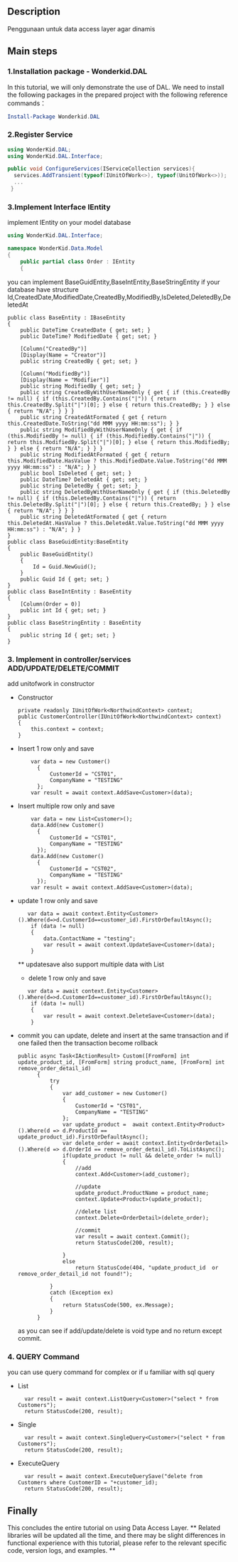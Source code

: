 ## Description

Penggunaan untuk data access layer agar dinamis 

## Main steps

### 1.Installation package - Wonderkid.DAL

In this tutorial, we will only demonstrate the use of DAL. We need to install the following packages in the prepared project with the following reference commands：

```powershell
Install-Package Wonderkid.DAL
```

### 2.Register Service

```Startup.cs
using WonderKid.DAL;
using WonderKid.DAL.Interface;

public void ConfigureServices(IServiceCollection services){
  services.AddTransient(typeof(IUnitOfWork<>), typeof(UnitOfWork<>));
  ...
 }
```

### 3.Implement Interface IEntity 

implement IEntity on your model database

```Order.cs
using WonderKid.DAL.Interface;

namespace WonderKid.Data.Model
{
    public partial class Order : IEntity
    {
```
you can implement BaseGuidEntity,BaseIntEntity,BaseStringEntity 
if your database have structure Id,CreatedDate,ModifiedDate,CreatedBy,ModifiedBy,IsDeleted,DeletedBy,DeletedAt

```
public class BaseEntity : IBaseEntity
{
    public DateTime CreatedDate { get; set; }
    public DateTime? ModifiedDate { get; set; }

    [Column("CreatedBy")]
    [Display(Name = "Creator")]
    public string CreatedBy { get; set; }

    [Column("ModifiedBy")]
    [Display(Name = "Modifier")]
    public string ModifiedBy { get; set; }
    public string CreatedByWithUserNameOnly { get { if (this.CreatedBy != null) { if (this.CreatedBy.Contains("|")) { return this.CreatedBy.Split("|")[0]; } else { return this.CreatedBy; } } else { return "N/A"; } } }
    public string CreatedAtFormated { get { return this.CreatedDate.ToString("dd MMM yyyy HH:mm:ss"); } }
    public string ModifiedByWithUserNameOnly { get { if (this.ModifiedBy != null) { if (this.ModifiedBy.Contains("|")) { return this.ModifiedBy.Split("|")[0]; } else { return this.ModifiedBy; } } else { return "N/A"; } } }
    public string ModifiedAtFormated { get { return this.ModifiedDate.HasValue ? this.ModifiedDate.Value.ToString("dd MMM yyyy HH:mm:ss") : "N/A"; } }
    public bool IsDeleted { get; set; }
    public DateTime? DeletedAt { get; set; }
    public string DeletedBy { get; set; }
    public string DeletedByWithUserNameOnly { get { if (this.DeletedBy != null) { if (this.DeletedBy.Contains("|")) { return this.DeletedBy.Split("|")[0]; } else { return this.CreatedBy; } } else { return "N/A"; } } }
    public string DeletedAtFormated { get { return this.DeletedAt.HasValue ? this.DeletedAt.Value.ToString("dd MMM yyyy HH:mm:ss") : "N/A"; } }
}
public class BaseGuidEntity:BaseEntity
{
    public BaseGuidEntity()
    {
        Id = Guid.NewGuid();
    }
    public Guid Id { get; set; }
}
public class BaseIntEntity : BaseEntity
{
    [Column(Order = 0)]
    public int Id { get; set; }
}
public class BaseStringEntity : BaseEntity
{
    public string Id { get; set; }
}
```

### 3. Implement in controller/services ADD/UPDATE/DELETE/COMMIT

add unitofwork in constructor

- Constructor 
  ```
  private readonly IUnitOfWork<NorthwindContext> context;
  public CustomerController(IUnitOfWork<NorthwindContext> context)
  {
      this.context = context;
  }
  ```
  
- Insert 1 row only and save 
  ```
      var data = new Customer()
        {
            CustomerId = "CST01",
            CompanyName = "TESTING"
        };
      var result = await context.AddSave<Customer>(data);
  ```
  
- Insert multiple row only and save 
  ```
      var data = new List<Customer>();
      data.Add(new Customer()
        {
            CustomerId = "CST01",
            CompanyName = "TESTING"
        });
      data.Add(new Customer()
        {
            CustomerId = "CST02",
            CompanyName = "TESTING"
        });
      var result = await context.AddSave<Customer>(data);
  ```
  
- update 1 row only and save 
  ```
     var data = await context.Entity<Customer>().Where(d=>d.CustomerId==customer_id).FirstOrDefaultAsync();
      if (data != null)
      {
          data.ContactName = "testing";
          var result = await context.UpdateSave<Customer>(data);
      }
  ```
  ** updatesave also support multiple data with List<T>  
  
  - delete 1 row only and save 
  ```
     var data = await context.Entity<Customer>().Where(d=>d.CustomerId==customer_id).FirstOrDefaultAsync();
      if (data != null)
      {
          var result = await context.DeleteSave<Customer>(data);
      }
  ```
 
- commit 
  you can update, delete and insert at the same transaction and if one failed then the transaction become rollback
  ```
  public async Task<IActionResult> Custom([FromForm] int update_product_id, [FromForm] string product_name, [FromForm] int remove_order_detail_id)
        {
            try
            {
                var add_customer = new Customer()
                {
                    CustomerId = "CST01",
                    CompanyName = "TESTING"
                };
                var update_product =  await context.Entity<Product>().Where(d => d.ProductId == update_product_id).FirstOrDefaultAsync();
                var delete_order = await context.Entity<OrderDetail>().Where(d => d.OrderId == remove_order_detail_id).ToListAsync();
                if(update_product != null && delete_order != null)
                {
                    //add
                    context.Add<Customer>(add_customer);

                    //update
                    update_product.ProductName = product_name;
                    context.Update<Product>(update_product);

                    //delete list
                    context.Delete<OrderDetail>(delete_order);

                    //commit
                    var result = await context.Commit();
                    return StatusCode(200, result);

                }
                else
                    return StatusCode(404, "update_product_id  or remove_order_detail_id not found!");

            }
            catch (Exception ex)
            {
                return StatusCode(500, ex.Message);
            }
        }
  ```
  as you can see if add/update/delete is void type and no return except commit.
  
### 4. QUERY Command
you can use query command for complex or if u familiar with sql query
- List 
  ```
    var result = await context.ListQuery<Customer>("select * from Customers");
    return StatusCode(200, result);
  ```
- Single 
  ```
    var result = await context.SingleQuery<Customer>("select * from Customers");
    return StatusCode(200, result);
  ```
- ExecuteQuery 
  ```
    var result = await context.ExecuteQuerySave("delete from Customers where CustomerID = "+customer_id);
    return StatusCode(200, result);
  ```  
## Finally
 
This concludes the entire tutorial on using Data Access Layer. ** Related libraries will be updated all the time, and there may be slight differences in functional experience with this tutorial, please refer to the relevant specific code, version logs, and examples. **
